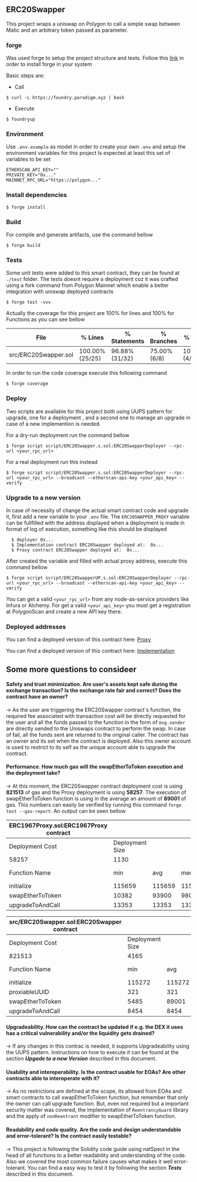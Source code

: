 ## ERC20Swapper

This project wraps a uniswap on Polygon to call a simple swap between Matic and an arbitrary token passed as parameter.

### forge
Was used forge to setup the project structure and tests.  Follow this [link](https://book.getfoundry.sh/getting-started/installation) in order to install forge in your system

Basic steps are:
* Call
```shell
$ curl -L https://foundry.paradigm.xyz | bash
```

* Execute
```shell
$ foundryup
```

### Environment

Use ```.env.example``` as model in order to create your own ```.env``` and setup the environment variables for this project
Is expected at least this set of variables to be set

```shell
ETHERSCAN_API_KEY=""
PRIVATE_KEY="0x..."
MAINNET_RPC_URL="https://polygon..."
```
### Install dependencies
```shell
$ forge install
```

### Build
For compile and generate artifacts, use the command bellow

```shell
$ forge build
```

### Tests
Some unit tests were added to this smart contract, they can be found at `./test` folder.  The tests doesnt require a deployment coz it was crafted using a fork command from Polygon Mainnet which enable a better integration with uniswap deployed contracts
```shell
$ forge test -vvv
```
Actually the coverage for this project are 100% for lines and 100% for Functions as you can see bellow

| File                        | % Lines         | % Statements   | % Branches    | % Funcs       |
|-----------------------------|-----------------|----------------|---------------|---------------|
| src/ERC20Swapper.sol        | 100.00% (25/25) | 96.88% (31/32) | 75.00% (6/8)  | 100.00% (4/4) |



In order to run the code coverage execute this following command
```shell
$ forge coverage
```

### Deploy
Two scripts are available for this project both using UUPS pattern for upgrade, one for a deployment , and a second one to manage an upgrade in case of a new implemention is needed.

For a dry-run deployment run the command bellow
```shell
$ forge script script/ERC20Swapper.s.sol:ERC20SwapperDeployer --rpc-url <your_rpc_url> 
```

For a real deployment run this instead
```shell
$ forge script script/ERC20Swapper.s.sol:ERC20SwapperDeployer --rpc-url <your_rpc_url> --broadcast --etherscan-api-key <your_api_key> --verify
```

### Upgrade to a new version
In case of necessity of change the actual smart contract code and upgrade it, first add a new variable to your ```.env``` file.  The ```ERC20SWAPPER_PROXY``` variable can be fullfilled with the address displayed when a deployment is made in format of log of execution, something like this should be displayed

```shell
  $ deployer 0x...
  $ Implementation contract ERC20Swapper deployed at:  0x...
  $ Proxy contract ERC20Swapper deployed at:  0x...
```

After created the variable and filled with actual proxy address, execute this command bellow
```shell
$ forge script script/ERC20SwapperUP.s.sol:ERC20SwapperDeployer --rpc-url <your_rpc_url> --broadcast --etherscan-api-key <your_api_key> --verify
```

You can get a valid ```<your_rpc_url>``` from any node-as-service providers like Infura or Alchemy.  For get a valid ```<your_api_key>``` you must get a registration at PolygonScan and create a new API key there.


### Deployed addresses
 You can find a deployed version of this contract here: [Proxy](https://sepolia.etherscan.io/address/0x033757effbf66a4f9d1c876edc0513bd641cfc8a#code)

 You can find a deployed version of this contract here: [Implementation](https://sepolia.etherscan.io/address/0x564df1aa81b50ff5a38c4aa330cf218f7327cf53#code)

## Some more questions to consideer

#### Safety and trust minimization. Are user's assets kept safe during the exchange transaction? Is the exchange rate fair and correct? Does the contract have an owner?
-> As the user are triggering the ERC20Swapper contract´s function, the required fee associated with transaction cost will be directly requested for the user and all the funds passed to the function in the form of `msg.sender` are directly sended to the Uniswaps contract to perform the swap. In case of fail, all the funds sent are returned to the original caller.
The contract has an owner and its set when the contract is deployed.  Also this owner account is used to restrict to its self as the unique account able to upgrade the contract.

#### Performance. How much gas will the swapEtherToToken execution and the deployment take?
-> At this moment, the ERC20Swapper contract deployment cost is using **821513** of gas and the Proxy deployment is using **58257**.  The execution of swapEtherToToken function is using in the average an amount of **89001** of gas.  This numbers can easily be verified by running this command ```forge test --gas-report```.  An output can be seen bellow

| ERC1967Proxy.sol:ERC1967Proxy contract |                 |        |        |        |         |
|-------------------------------------------------------------------------------------------|-----------------|--------|--------|--------|---------|
| Deployment Cost                                                                           | Deployment Size |        |        |        |         |
| 58257                                                                                     | 1130            |        |        |        |         |
| Function Name                                                                             | min             | avg    | median | max    | # calls |
| initialize                                                                                | 115659          | 115659 | 115659 | 115659 | 5       |
| swapEtherToToken                                                                          | 10382           | 93900  | 98004  | 169212 | 4       |
| upgradeToAndCall                                                                          | 13353           | 13353  | 13353  | 13353  | 1       |


| src/ERC20Swapper.sol:ERC20Swapper contract |                 |        |        |        |         |
|--------------------------------------------|-----------------|--------|--------|--------|---------|
| Deployment Cost                            | Deployment Size |        |        |        |         |
| 821513                                     | 4165            |        |        |        |         |
| Function Name                              | min             | avg    | median | max    | # calls |
| initialize                                 | 115272          | 115272 | 115272 | 115272 | 5       |
| proxiableUUID                              | 321             | 321    | 321    | 321    | 1       |
| swapEtherToToken                           | 5485            | 89001  | 93101  | 164316 | 4       |
| upgradeToAndCall                           | 8454            | 8454   | 8454   | 8454   | 1       |


#### Upgradeability. How can the contract be updated if e.g. the DEX it uses has a critical vulnerability and/or the liquidity gets drained?
-> If any changes in this contrac is needed, it supports Upgradeability using the UUPS pattern.  Instructions on how to execute it can be found at the section ***Upgade to a new Version*** described in this document.

#### Usability and interoperability. Is the contract usable for EOAs? Are other contracts able to interoperate with it?
-> As no restrictions are defined at the scope, its allowed from EOAs and smart contracts to call swapEtherToToken function, but remember that only the owner can call upgrade function.
But, even not required but a important security matter was covered, the implementation of ```ReentrancyGuard``` library and the apply of ```nonReentrant``` modifier to swapEtherToToken function.

#### Readability and code quality. Are the code and design understandable and error-tolerant? Is the contract easily testable?
-> This project is following the Solidity code guide using natSpect in the head of all functions to a better readability and understanding of the code.  Also we covered the most common failure causes what makes it well error-tolerant.  You can find a easy way to test it by following the section ***Tests*** described in this document.
